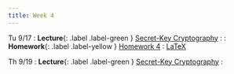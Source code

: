 ```yaml
---
title: Week 4
---
```


Tu 9/17
: **Lecture**{: .label .label-green } [Secret-Key Cryptography](/assets/lecture-notes/collection-F24.pdf)
    : 
: **Homework**{: .label .label-yellow } [Homework 4](/assets/homework/hw-4.pdf)
    : [LaTeX](/assets/homework/hw-4.tex)

Th 9/19
: **Lecture**{: .label .label-green } [Secret-Key Cryptography](/assets/lecture-notes/collection-F24.pdf)
    : 
